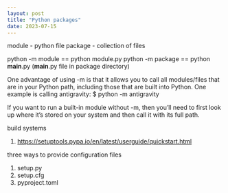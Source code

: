 ```yaml
---
layout: post
title: "Python packages"
date: 2023-07-15
---
```


module - python file
package - collection of files

python -m module == python module.py
python -m package == python __main__.py (__main__.py file in package directory)

One advantage of using -m is that it allows you to call all modules/files that are in your Python path, including those that are built into Python. One example is calling antigravity:
$ python -m antigravity

If you want to run a built-in module without -m, then you’ll need to first look up where it’s stored on your system and then call it with its full path.

build systems

1. https://setuptools.pypa.io/en/latest/userguide/quickstart.html

three ways to provide configuration files

1. setup.py
2. setup.cfg
3. pyproject.toml



